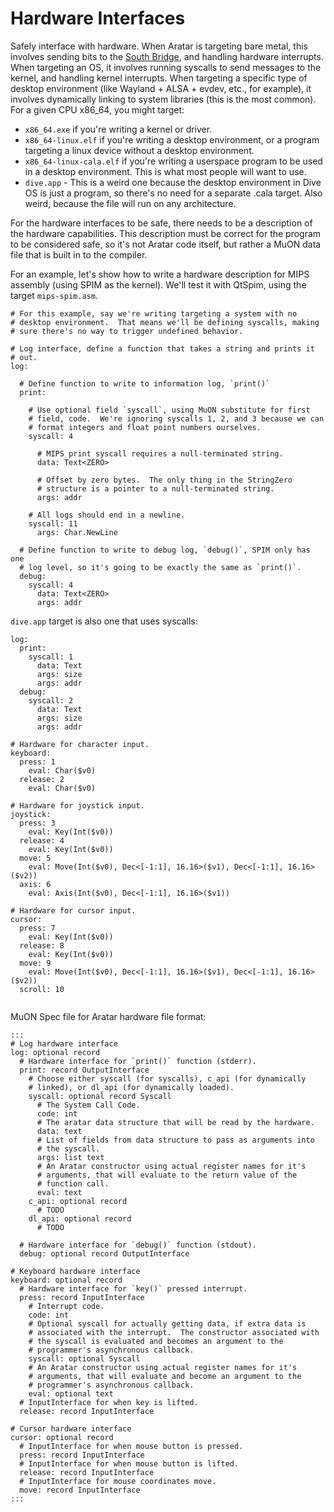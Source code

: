 # Hardware Interfaces
Safely interface with hardware.  When Aratar is targeting bare metal,
this involves sending bits to the
[South Bridge](https://en.wikipedia.org/wiki/Southbridge_%28computing%29),
and handling hardware interrupts.  When targeting an OS, it involves
running syscalls to send messages to the kernel, and handling kernel
interrupts.  When targeting a specific type of desktop environment
(like Wayland + ALSA + evdev, etc., for example), it involves
dynamically linking to system libraries (this is the most common).  For
a given CPU x86\_64, you might target:

- `x86_64.exe` if you're writing a kernel or driver.
- `x86_64-linux.elf` if you're writing a desktop environment, or a
  program targeting a linux device without a desktop environment.
- `x86_64-linux-cala.elf` if you're writing a userspace program to be
  used in a desktop environment.  This is what most people will want to
  use.
- `dive.app` - This is a weird one because the desktop
  environment in Dive OS is just a program, so there's no need for a
  separate .cala target.  Also weird, because the file will run on any
  architecture.

For the hardware interfaces to be safe, there needs to be a description
of the hardware capabilities.  This description must be correct for the
program to be considered safe, so it's not Aratar code itself, but
rather a MuON data file that is built in to the compiler.

For an example, let's show how to write a hardware description for MIPS
assembly (using SPIM as the kernel).  We'll test it with QtSpim, using
the target `mips-spim.asm`.

```muon
# For this example, say we're writing targeting a system with no
# desktop environment.  That means we'll be defining syscalls, making
# sure there's no way to trigger undefined behavior.

# Log interface, define a function that takes a string and prints it
# out.
log:

  # Define function to write to information log, `print()`
  print:

    # Use optional field `syscall`, using MuON substitute for first
    # field, code.  We're ignoring syscalls 1, 2, and 3 because we can
    # format integers and float point numbers ourselves.
    syscall: 4

      # MIPS print syscall requires a null-terminated string.
      data: Text<ZERO>

      # Offset by zero bytes.  The only thing in the StringZero
      # structure is a pointer to a null-terminated string.
      args: addr

    # All logs should end in a newline.
    syscall: 11
      args: Char.NewLine

  # Define function to write to debug log, `debug()`, SPIM only has one
  # log level, so it's going to be exactly the same as `print()`.
  debug:
    syscall: 4
      data: Text<ZERO>
      args: addr
```

`dive.app` target is also one that uses syscalls:

```muon
log:
  print:
    syscall: 1
      data: Text
      args: size
      args: addr
  debug:
    syscall: 2
      data: Text
      args: size
      args: addr

# Hardware for character input.
keyboard:
  press: 1
    eval: Char($v0)
  release: 2
    eval: Char($v0)

# Hardware for joystick input.
joystick:
  press: 3
    eval: Key(Int($v0))
  release: 4
    eval: Key(Int($v0))
  move: 5
    eval: Move(Int($v0), Dec<[-1:1], 16.16>($v1), Dec<[-1:1], 16.16>($v2))
  axis: 6
    eval: Axis(Int($v0), Dec<[-1:1], 16.16>($v1))

# Hardware for cursor input.
cursor:
  press: 7
    eval: Key(Int($v0))
  release: 8
    eval: Key(Int($v0))
  move: 9
    eval: Move(Int($v0), Dec<[-1:1], 16.16>($v1), Dec<[-1:1], 16.16>($v2))
  scroll: 10
    
```

MuON Spec file for Aratar hardware file format:

```muon
:::
# Log hardware interface
log: optional record
  # Hardware interface for `print()` function (stderr).
  print: record OutputInterface
    # Choose either syscall (for syscalls), c_api (for dynamically
    # linked), or dl_api (for dynamically loaded).
    syscall: optional record Syscall
      # The System Call Code.
      code: int
      # The aratar data structure that will be read by the hardware.
      data: text
      # List of fields from data structure to pass as arguments into
      # the syscall.
      args: list text
      # An Aratar constructor using actual register names for it's
      # arguments, that will evaluate to the return value of the
      # function call.
      eval: text
    c_api: optional record
      # TODO
    dl_api: optional record
      # TODO

  # Hardware interface for `debug()` function (stdout).
  debug: optional record OutputInterface

# Keyboard hardware interface
keyboard: optional record
  # Hardware interface for `key()` pressed interrupt.
  press: record InputInterface
    # Interrupt code.
    code: int
    # Optional syscall for actually getting data, if extra data is
    # associated with the interrupt.  The constructor associated with
    # the syscall is evaluated and becomes an argument to the
    # programmer's asynchronous callback.
    syscall: optional Syscall
    # An Aratar constructor using actual register names for it's
    # arguments, that will evaluate and become an argument to the
    # programmer's asynchronous callback.
    eval: optional text
  # InputInterface for when key is lifted.
  release: record InputInterface

# Cursor hardware interface
cursor: optional record
  # InputInterface for when mouse button is pressed.
  press: record InputInterface
  # InputInterface for when mouse button is lifted.
  release: record InputInterface
  # InputInterface for mouse coordinates move.
  move: record InputInterface
:::
```
